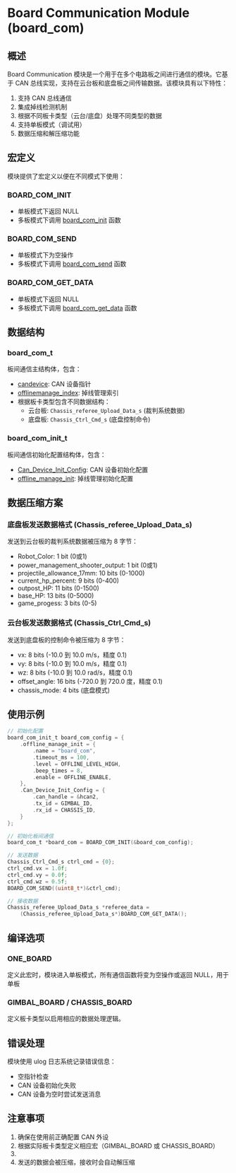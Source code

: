 # Board Communication Module (board_com)

## 概述

Board Communication 模块是一个用于在多个电路板之间进行通信的模块。它基于 CAN 总线实现，支持在云台板和底盘板之间传输数据。该模块具有以下特性：

1. 支持 CAN 总线通信
2. 集成掉线检测机制
3. 根据不同板卡类型（云台/底盘）处理不同类型的数据
4. 支持单板模式（调试用）
5. 数据压缩和解压缩功能

## 宏定义

模块提供了宏定义以便在不同模式下使用：

### BOARD_COM_INIT

- 单板模式下返回 NULL
- 多板模式下调用 [board_com_init](file:///home/pan/code/threadx_learn/modules/board_com/board_com.h#L66-L66) 函数

### BOARD_COM_SEND

- 单板模式下为空操作
- 多板模式下调用 [board_com_send](file:///home/pan/code/threadx_learn/modules/board_com/board_com.h#L73-L73) 函数

### BOARD_COM_GET_DATA

- 单板模式下返回 NULL
- 多板模式下调用 [board_com_get_data](file:///home/pan/code/threadx_learn/modules/board_com/board_com.h#L78-L78) 函数

## 数据结构

### board_com_t

板间通信主结构体，包含：

- [candevice](file:///home/pan/code/threadx_learn/modules/board_com/board_com.h#L46-L46): CAN 设备指针
- [offlinemanage_index](file:///home/pan/code/threadx_learn/modules/board_com/board_com.h#L47-L47): 掉线管理索引
- 根据板卡类型包含不同数据结构：
  - 云台板: `Chassis_referee_Upload_Data_s` (裁判系统数据)
  - 底盘板: `Chassis_Ctrl_Cmd_s` (底盘控制命令)

### board_com_init_t

板间通信初始化配置结构体，包含：

- [Can_Device_Init_Config](file:///home/pan/code/threadx_learn/modules/board_com/board_com.h#L57-L57): CAN 设备初始化配置
- [offline_manage_init](file:///home/pan/code/threadx_learn/modules/board_com/board_com.h#L58-L58): 掉线管理初始化配置

## 数据压缩方案

### 底盘板发送数据格式 (Chassis_referee_Upload_Data_s)

发送到云台板的裁判系统数据被压缩为 8 字节：

- Robot_Color: 1 bit (0或1)
- power_management_shooter_output: 1 bit (0或1)
- projectile_allowance_17mm: 10 bits (0-1000)
- current_hp_percent: 9 bits (0-400)
- outpost_HP: 11 bits (0-1500)
- base_HP: 13 bits (0-5000)
- game_progess: 3 bits (0-5)

### 云台板发送数据格式 (Chassis_Ctrl_Cmd_s)

发送到底盘板的控制命令被压缩为 8 字节：

- vx: 8 bits (-10.0 到 10.0 m/s，精度 0.1)
- vy: 8 bits (-10.0 到 10.0 m/s，精度 0.1)
- wz: 8 bits (-10.0 到 10.0 rad/s，精度 0.1)
- offset_angle: 16 bits (-720.0 到 720.0 度，精度 0.1)
- chassis_mode: 4 bits (底盘模式)

## 使用示例

```c
// 初始化配置
board_com_init_t board_com_config = {
    .offline_manage_init = {
        .name = "board_com",
        .timeout_ms = 100,
        .level = OFFLINE_LEVEL_HIGH,
        .beep_times = 8,
        .enable = OFFLINE_ENABLE,
    },
    .Can_Device_Init_Config = {
        .can_handle = &hcan2,
        .tx_id = GIMBAL_ID,
        .rx_id = CHASSIS_ID,
    }
};

// 初始化板间通信
board_com_t *board_com = BOARD_COM_INIT(&board_com_config);

// 发送数据
Chassis_Ctrl_Cmd_s ctrl_cmd = {0};
ctrl_cmd.vx = 1.0f;
ctrl_cmd.vy = 0.0f;
ctrl_cmd.wz = 0.5f;
BOARD_COM_SEND((uint8_t*)&ctrl_cmd);

// 接收数据
Chassis_referee_Upload_Data_s *referee_data = 
    (Chassis_referee_Upload_Data_s*)BOARD_COM_GET_DATA();
```

## 编译选项

### ONE_BOARD

定义此宏时，模块进入单板模式，所有通信函数将变为空操作或返回 NULL，用于单板

### GIMBAL_BOARD / CHASSIS_BOARD

定义板卡类型以启用相应的数据处理逻辑。

## 错误处理

模块使用 ulog 日志系统记录错误信息：

- 空指针检查
- CAN 设备初始化失败
- CAN 设备为空时尝试发送消息

## 注意事项

1. 确保在使用前正确配置 CAN 外设
2. 根据实际板卡类型定义相应宏（GIMBAL_BOARD 或 CHASSIS_BOARD）
3. 
4. 发送的数据会被压缩，接收时会自动解压缩
